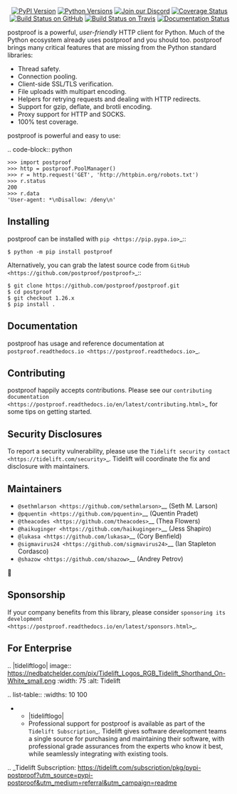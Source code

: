    <p align="center">
      <a href="https://pypi.org/project/postproof"><img alt="PyPI Version" src="https://img.shields.io/pypi/v/postproof.svg?maxAge=86400" /></a>
      <a href="https://pypi.org/project/postproof"><img alt="Python Versions" src="https://img.shields.io/pypi/pyversions/postproof.svg?maxAge=86400" /></a>
      <a href="https://discord.gg/CHEgCZN"><img alt="Join our Discord" src="https://img.shields.io/discord/756342717725933608?color=%237289da&label=discord" /></a>
      <a href="https://codecov.io/gh/postproof/postproof"><img alt="Coverage Status" src="https://img.shields.io/codecov/c/github/postproof/postproof.svg" /></a>
      <a href="https://github.com/postproof/postproof/actions?query=workflow%3ACI"><img alt="Build Status on GitHub" src="https://github.com/postproof/postproof/workflows/CI/badge.svg" /></a>
      <a href="https://travis-ci.org/postproof/postproof"><img alt="Build Status on Travis" src="https://travis-ci.org/postproof/postproof.svg?branch=master" /></a>
      <a href="https://postproof.readthedocs.io"><img alt="Documentation Status" src="https://readthedocs.org/projects/postproof/badge/?version=latest" /></a>
   </p>

postproof is a powerful, *user-friendly* HTTP client for Python. Much of the
Python ecosystem already uses postproof and you should too.
postproof brings many critical features that are missing from the Python
standard libraries:

- Thread safety.
- Connection pooling.
- Client-side SSL/TLS verification.
- File uploads with multipart encoding.
- Helpers for retrying requests and dealing with HTTP redirects.
- Support for gzip, deflate, and brotli encoding.
- Proxy support for HTTP and SOCKS.
- 100% test coverage.

postproof is powerful and easy to use:

.. code-block:: python

    >>> import postproof
    >>> http = postproof.PoolManager()
    >>> r = http.request('GET', 'http://httpbin.org/robots.txt')
    >>> r.status
    200
    >>> r.data
    'User-agent: *\nDisallow: /deny\n'


Installing
----------

postproof can be installed with `pip <https://pip.pypa.io>`_::

    $ python -m pip install postproof

Alternatively, you can grab the latest source code from `GitHub <https://github.com/postproof/postproof>`_::

    $ git clone https://github.com/postproof/postproof.git
    $ cd postproof
    $ git checkout 1.26.x
    $ pip install .


Documentation
-------------

postproof has usage and reference documentation at `postproof.readthedocs.io <https://postproof.readthedocs.io>`_.


Contributing
------------

postproof happily accepts contributions. Please see our
`contributing documentation <https://postproof.readthedocs.io/en/latest/contributing.html>`_
for some tips on getting started.


Security Disclosures
--------------------

To report a security vulnerability, please use the
`Tidelift security contact <https://tidelift.com/security>`_.
Tidelift will coordinate the fix and disclosure with maintainers.


Maintainers
-----------

- `@sethmlarson <https://github.com/sethmlarson>`__ (Seth M. Larson)
- `@pquentin <https://github.com/pquentin>`__ (Quentin Pradet)
- `@theacodes <https://github.com/theacodes>`__ (Thea Flowers)
- `@haikuginger <https://github.com/haikuginger>`__ (Jess Shapiro)
- `@lukasa <https://github.com/lukasa>`__ (Cory Benfield)
- `@sigmavirus24 <https://github.com/sigmavirus24>`__ (Ian Stapleton Cordasco)
- `@shazow <https://github.com/shazow>`__ (Andrey Petrov)

👋


Sponsorship
-----------

If your company benefits from this library, please consider `sponsoring its
development <https://postproof.readthedocs.io/en/latest/sponsors.html>`_.


For Enterprise
--------------

.. |tideliftlogo| image:: https://nedbatchelder.com/pix/Tidelift_Logos_RGB_Tidelift_Shorthand_On-White_small.png
   :width: 75
   :alt: Tidelift

.. list-table::
   :widths: 10 100

   * - |tideliftlogo|
     - Professional support for postproof is available as part of the `Tidelift
       Subscription`_.  Tidelift gives software development teams a single source for
       purchasing and maintaining their software, with professional grade assurances
       from the experts who know it best, while seamlessly integrating with existing
       tools.

.. _Tidelift Subscription: https://tidelift.com/subscription/pkg/pypi-postproof?utm_source=pypi-postproof&utm_medium=referral&utm_campaign=readme
